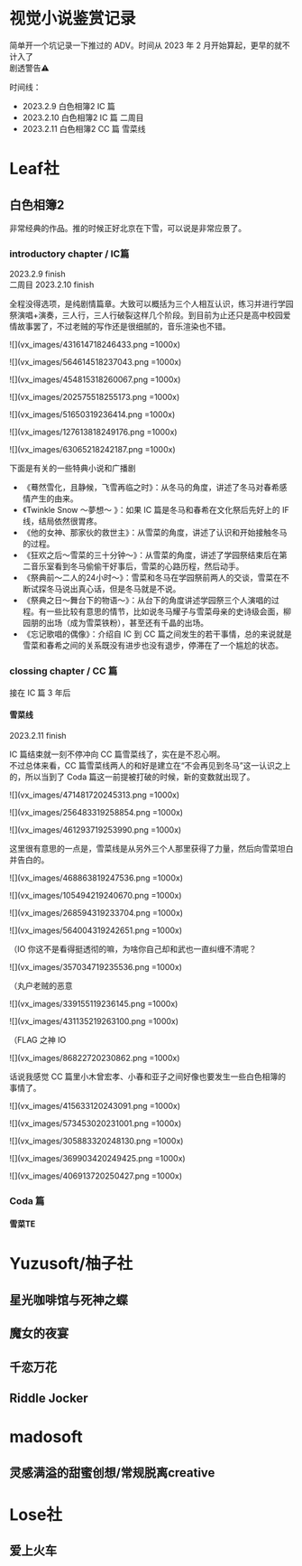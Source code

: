 # 视觉小说鉴赏记录

简单开一个坑记录一下推过的 ADV。时间从 2023 年 2 月开始算起，更早的就不计入了  
剧透警告⚠  

时间线：  

* 2023.2.9 白色相簿2 IC 篇  
* 2023.2.10 白色相簿2 IC 篇 二周目  
* 2023.2.11 白色相簿2 CC 篇 雪菜线



# Leaf社

## 白色相簿2
非常经典的作品。推的时候正好北京在下雪，可以说是非常应景了。

### introductory chapter / IC篇
2023.2.9 finish  
二周目 2023.2.10 finish

全程没得选项，是纯剧情篇章。大致可以概括为三个人相互认识，练习并进行学园祭演唱+演奏，三人行，三人行破裂这样几个阶段。到目前为止还只是高中校园爱情故事罢了，不过老贼的写作还是很细腻的，音乐渲染也不错。

![](vx_images/431614718246433.png =1000x)

![](vx_images/564614518237043.png =1000x)

![](vx_images/454815318260067.png =1000x)

![](vx_images/202575518255173.png =1000x)

![](vx_images/51650319236414.png =1000x)

![](vx_images/127613818249176.png =1000x)

![](vx_images/63065218242187.png =1000x)

下面是有关的一些特典小说和广播剧

* 《蓦然雪化，且静候，飞雪再临之时》：从冬马的角度，讲述了冬马对春希感情产生的由来。  
* 《Twinkle Snow ～夢想～ 》：如果 IC 篇是冬马和春希在文化祭后先好上的 IF 线，结局依然很胃疼。  
* 《他的女神、那家伙的救世主》：从雪菜的角度，讲述了认识和开始接触冬马的过程。  
* 《狂欢之后～雪菜的三十分钟～》：从雪菜的角度，讲述了学园祭结束后在第二音乐室看到冬马偷偷干好事后，雪菜的心路历程，然后动手。  
* 《祭典前～二人的24小时～》：雪菜和冬马在学园祭前两人的交谈，雪菜在不断试探冬马说出真心话，但是冬马就是不说。  
* 《祭典之日～舞台下的物语～》：从台下的角度讲述学园祭三个人演唱的过程。有一些比较有意思的情节，比如说冬马耀子与雪菜母亲的史诗级会面，柳园朋的出场（成为雪菜铁粉），甚至还有千晶的出场。  
* 《忘记歌唱的偶像》：介绍自 IC 到 CC 篇之间发生的若干事情，总的来说就是雪菜和春希之间的关系既没有进步也没有退步，停滞在了一个尴尬的状态。

### clossing chapter / CC 篇
接在 IC 篇 3 年后

#### 雪菜线
2023.2.11 finish

IC 篇结束就一刻不停冲向 CC 篇雪菜线了，实在是不忍心啊。  
不过总体来看，CC 篇雪菜线两人的和好是建立在“不会再见到冬马”这一认识之上的，所以当到了 Coda 篇这一前提被打破的时候，新的变数就出现了。

![](vx_images/471481720245313.png =1000x)

![](vx_images/256483319258854.png =1000x)

![](vx_images/461293719253990.png =1000x)

这里很有意思的一点是，雪菜线是从另外三个人那里获得了力量，然后向雪菜坦白并告白的。

![](vx_images/468863819247536.png =1000x)

![](vx_images/105494219240670.png =1000x)

![](vx_images/268594319233704.png =1000x)

![](vx_images/564004319242651.png =1000x)

（IO 你这不是看得挺透彻的嘛，为啥你自己却和武也一直纠缠不清呢？

![](vx_images/357034719235536.png =1000x)

（丸户老贼的恶意

![](vx_images/339155119236145.png =1000x)

![](vx_images/431135219263100.png =1000x)

（FLAG 之神 IO

![](vx_images/86822720230862.png =1000x)

话说我感觉 CC 篇里小木曾宏孝、小春和亚子之间好像也要发生一些白色相簿的事情了。

![](vx_images/415633120243091.png =1000x)

![](vx_images/573453020231001.png =1000x)

![](vx_images/305883320248130.png =1000x)

![](vx_images/369903420249425.png =1000x)

![](vx_images/406913720250427.png =1000x)

### Coda 篇

#### 雪菜TE


# Yuzusoft/柚子社

## 星光咖啡馆与死神之蝶

## 魔女的夜宴

## 千恋万花

## Riddle Jocker

# madosoft

## 灵感满溢的甜蜜创想/常规脱离creative

# Lose社

## 爱上火车